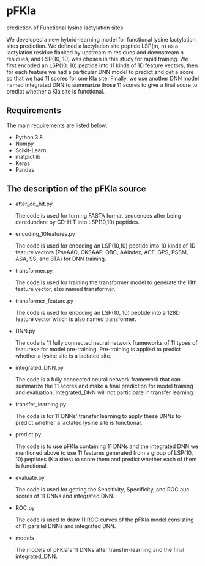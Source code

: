 # pFKla
prediction of Functional lysine lactylation sites 

We developed a new hybrid-learning model for functional lysine lactylation sites prediction. We defined a lactylation site peptide LSP(m, n) as a lactylation residue flanked by upstream m residues and downstream n residues, and LSP(10, 10) was chosen in this study for rapid training. We first encoded an LSP(10, 10) peptide into 11 kinds of 1D feature vectors, then for each feature we had a particular DNN model to predict and get a score so that we had 11 scores for one Kla site. Finally, we use another DNN model named integrated DNN to summarize those 11 scores to give a final score to predict whether a Kla site is functional. 

## Requirements

The main requirements are listed below:

* Python 3.8
* Numpy
* Scikit-Learn
* matplotlib
* Keras
* Pandas


## The description of the pFKla source

* after_cd_hit.py

    The code is used for turning FASTA format sequences after being deredundant by CD-HIT into LSP(10,10) peptides.

* encoding_10features.py

    The code is used for encoding an LSP(10,10) peptide into 10 kinds of 1D feature vectors (PseAAC, CKSAAP, OBC, AAindex, ACF, GPS, PSSM, ASA, SS, and BTA) for DNN training.

* transformer.py

    The code is used for training the transformer model to generate the 11th feature vector, also named transformer. 

* transformer_feature.py

    The code is used for encoding an LSP(10, 10) peptide into a 128D feature vector which is also named transformer. 

* DNN.py

    The code is 11 fully connected neural network frameworks of 11 types of featurese for model pre-training. Pre-training is applied to predict whether a lysine site is a lactated site.
 
* integrated_DNN.py
  
    The code is a fully connected neural network framework that can summarize the 11 scores and make a final prediction for model training and evaluation. Integrated_DNN will not participate in transfer learning. 
    
* transfer_learning.py

    The code is for 11 DNNs' transfer learning to apply these DNNs to predict whether a lactated lysine site is functional.
    
* predict.py

    The code is to use pFKla containing 11 DNNs and the integrated DNN we mentioned above to use 11 features generated from a group of LSP(10, 10) peptides (Kla sites) to score them and predict whether each of them is functional.

* evaluate.py

    The code is used for getting the Sensitivity, Specificity, and ROC auc scores of 11 DNNs and integrated DNN.

* ROC.py

    The code is used to draw 11 ROC curves of the pFKla model consisting of 11 parallel DNNs and integrated DNN.
    
* models 

    The models of pFKla's 11 DNNs after transfer-learning and the final integrated_DNN.
      
  
